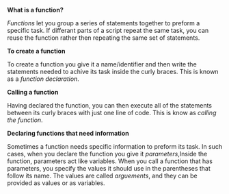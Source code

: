 **What is a function?**

_Functions_ let you group a series of statements together to preform a specific task. If differant parts of a script repeat the same task, you can reuse the function rather then repeating the same set of statements.

**To create a function**

To create a function you give it a name/identifier and then write the statements needed to achive its task inside the curly braces. This is known as a _function declaration_.

**Calling a function**

Having declared the function, you can then execute all of the statements between its curly braces with just one line of code. This is know as _calling the function_.

**Declaring functions that need information**

Sometimes a function needs specific information to preform its task. In such cases, when you declare the function you give it _parameters_,Inside the function, parameters act like variables. When you call a function that has parameters, you specify the values it should use in the parentheses that follow its name. The values are called _arguements_, and they can be provided as values or as variables.


